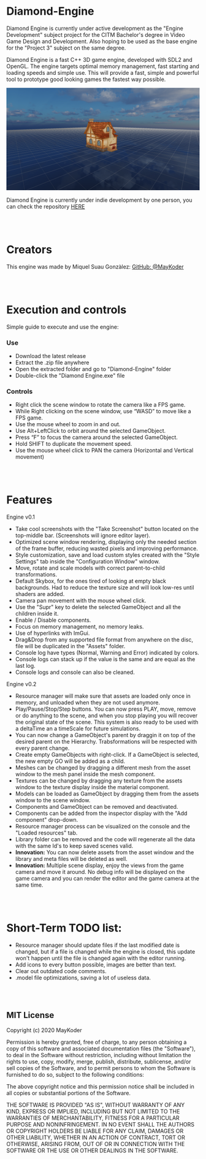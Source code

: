 # Diamond-Engine

Diamond Engine is currently under active development as the "Engine Development" subject project for the CITM Bachelor's degree in Video Game Design and Development. Also hoping to be used as the base engine for the "Project 3" subject on the same degree. 

Diamond Engine is a fast C++ 3D game engine, developed with SDL2 and OpenGL. The engine targets optimal memory management, fast starting and loading speeds and simple use. This will provide a fast, simple and powerful tool to prototype good looking games the fastest way possible.

<p align="center">
  <img src="docs/media/S1.png">
</p>

<!--All the documentation and a lot more can be found in the engine web page here:-->

Diamond Engine is currently under indie development by one person, you can check the repository [HERE](https://github.com/MayKoder/Diamond-Engine)

<br></br>
# Creators

This engine was made by Miquel Suau Gonzàlez: [GitHub: @MayKoder](https://github.com/MayKoder)

<br></br>
# Execution and controls

Simple guide to execute and use the engine:

### Use
- Download the latest release
- Extract the .zip file anywhere
- Open the extracted folder and go to "Diamond-Engine" folder
- Double-click the "Diamond Engine.exe" file

### Controls
- Right click the scene window to rotate the camera like a FPS game.
- While Right clicking on the scene window, use “WASD” to move like a FPS game.
- Use the mouse wheel to zoom in and out.
- Use Alt+LeftClick to orbit around the selected GameObject.
- Press “F” to focus the camera around the selected GameObject.
- Hold SHIFT to duplicate the movement speed.
- Use the mouse wheel click to PAN the camera (Horizontal and Vertical movement)

<br></br>
# Features

Engine v0.1
 - Take cool screenshots with the "Take Screenshot" button located on the top-middle bar. (Screenshots will ignore editor layer).
 - Optimized scene window rendering, displaying only the needed section of the frame buffer, reducing wasted pixels and improving performance.
 - Style customization, save and load custom styles created with the "Style Settings" tab inside the "Configuration Window" window.
 - Move, rotate and scale models with correct parent-to-child transformations.
 - Default Skybox, for the ones tired of looking at empty black backgrounds. Had to reduce the texture size and will look low-res until shaders are added.
 - Camera pan movement with the mouse wheel click.
 - Use the "Supr" key to delete the selected GameObject and all the children inside it.
 - Enable / Disable components.
 - Focus on memory management, no memory leaks.
 - Use of hyperlinks with ImGui.
 - Drag&Drop from any supported file format from anywhere on the disc, file will be duplicated in the "Assets" folder.
 - Console log have types (Normal, Warning and Error) indicated by colors. 
 - Console logs can stack up if the value is the same and are equal as the last log.
 - Console logs and console can also be cleaned.
 
Engine v0.2
 - Resource manager will make sure that assets are loaded only once in memory, and unloaded when they are not used anymore.
 - Play/Pause/Stop/Step buttons. You can now press PLAY, move, remove or do anything to the scene, and when you stop playing you will recover the original state of the scene. This system is also ready to be used with a deltaTime an a timeScale for future simulations.
 - You can now change a GameObject's parent by draggin it on top of the desired parent on the Hierarchy. Trabsformations will be respected with every parent change.
 - Create empty GameObjects with right-click. If a GameObject is selected, the new empty GO will be added as a child.
 - Meshes can be changed by dragging a different mesh from the asset window to the mesh panel inside the mesh component. 
 - Textures can be changed by dragging any texture from the assets window to the texture display inside the material component. 
 - Models can be loaded as GameObject by dragging them from the assets window to the scene window. 
 - Components and GameObject can be removed and deactivated. 
 - Components can be added from the inspector display with the "Add component" drop-down.
 - Resource manager process can be visualized on the console and the "Loaded resources" tab. 
 - Library folder can be removed and the code will regenerate all the data with the same Id's to keep saved scenes valid. 
 - **Innovation:** You can now delete assets from the asset window and the library and meta files will be deleted as well. 
 - **Innovation:** Multiple scene display, enjoy the views from the game camera and move it around. No debug info will be displayed on the game camera and you can render the editor and the game camera at the same time. 
 
<br></br>
# Short-Term TODO list:

 - Resource manager should update files if the last modified date is changed, but if a file is changed while the engine is closed, this update won't happen until the file is changed again with the editor running. 
 - Add icons to every button possible, images are better than text. 
 - Clear out outdated code comments. 
 - .model file optimizations, saving a lot of useless data. 

<br></br>
## MIT License

Copyright (c) 2020 MayKoder

Permission is hereby granted, free of charge, to any person obtaining a copy
of this software and associated documentation files (the "Software"), to deal
in the Software without restriction, including without limitation the rights
to use, copy, modify, merge, publish, distribute, sublicense, and/or sell
copies of the Software, and to permit persons to whom the Software is
furnished to do so, subject to the following conditions:

The above copyright notice and this permission notice shall be included in all
copies or substantial portions of the Software.

THE SOFTWARE IS PROVIDED "AS IS", WITHOUT WARRANTY OF ANY KIND, EXPRESS OR
IMPLIED, INCLUDING BUT NOT LIMITED TO THE WARRANTIES OF MERCHANTABILITY,
FITNESS FOR A PARTICULAR PURPOSE AND NONINFRINGEMENT. IN NO EVENT SHALL THE
AUTHORS OR COPYRIGHT HOLDERS BE LIABLE FOR ANY CLAIM, DAMAGES OR OTHER
LIABILITY, WHETHER IN AN ACTION OF CONTRACT, TORT OR OTHERWISE, ARISING FROM,
OUT OF OR IN CONNECTION WITH THE SOFTWARE OR THE USE OR OTHER DEALINGS IN THE
SOFTWARE.
